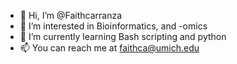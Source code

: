- 👋 Hi, I’m @Faithcarranza
- 👀 I’m interested in Bioinformatics, and -omics  
- 🌱 I’m currently learning Bash scripting and python
- 📫 You can reach me at faithca@umich.edu

<!---
Faithcarranza/Faithcarranza is a ✨ special ✨ repository because its `README.md` (this file) appears on your GitHub profile.
You can click the Preview link to take a look at your changes.
--->
